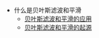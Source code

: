 * 什么是贝叶斯滤波和平滑
  * [贝叶斯滤波和平滑的应用](note/chapter1/贝叶斯滤波和平滑的应用.md)
  * [贝叶斯滤波和平滑的起源](note/chapter1/贝叶斯滤波和平滑的起源.md)

